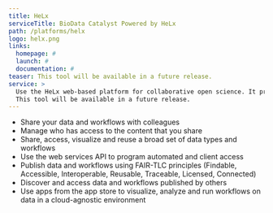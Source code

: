 ```yaml
---
title: HeLx
serviceTitle: BioData Catalyst Powered by HeLx
path: /platforms/helx
logo: helx.png
links:
  homepage: #
  launch: #
  documentation: #
teaser: This tool will be available in a future release.
service: >
  Use the HeLx web-based platform for collaborative open science. It provides metadata aware data management capabilities with extensive support for sharing and access control. The AppStore also presents tools that can be dynamically launched for each user.
  This tool will be available in a future release.
---
```


- Share your data and workflows with colleagues
- Manage who has access to the content that you share
- Share, access, visualize and reuse a broad set of data types and workflows
- Use the web services API to program automated and client access
- Publish data and workflows using FAIR-TLC principles (Findable, Accessible, Interoperable, Reusable, Traceable, Licensed, Connected)
- Discover and access data and workflows published by others
- Use apps from the app store to visualize, analyze and run workflows on data in a cloud-agnostic environment
